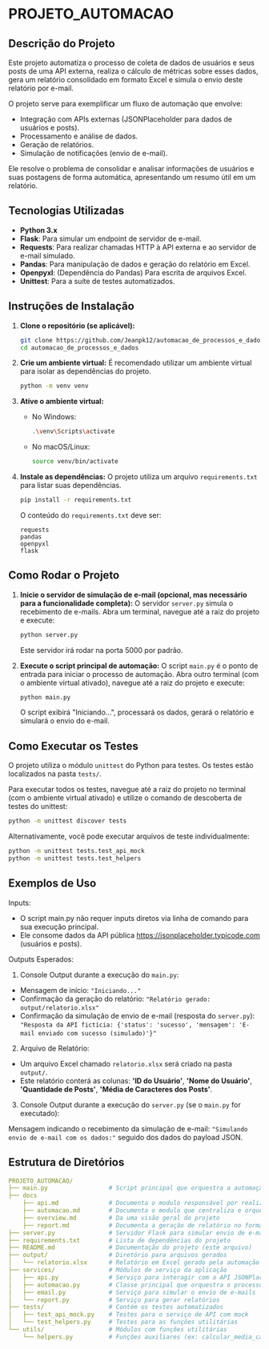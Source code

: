 # PROJETO_AUTOMACAO

## Descrição do Projeto

Este projeto automatiza o processo de coleta de dados de usuários e seus posts de uma API externa, realiza o cálculo de métricas sobre esses dados, gera um relatório consolidado em formato Excel e simula o envio deste relatório por e-mail.

O projeto serve para exemplificar um fluxo de automação que envolve:
* Integração com APIs externas (JSONPlaceholder para dados de usuários e posts).
* Processamento e análise de dados.
* Geração de relatórios.
* Simulação de notificações (envio de e-mail).

Ele resolve o problema de consolidar e analisar informações de usuários e suas postagens de forma automática, apresentando um resumo útil em um relatório.

## Tecnologias Utilizadas

* **Python 3.x**
* **Flask**: Para simular um endpoint de servidor de e-mail. 
* **Requests**: Para realizar chamadas HTTP à API externa e ao servidor de e-mail simulado.
* **Pandas**: Para manipulação de dados e geração do relatório em Excel. 
* **Openpyxl**: (Dependência do Pandas) Para escrita de arquivos Excel.
* **Unittest**: Para a suíte de testes automatizados.

## Instruções de Instalação

1.  **Clone o repositório (se aplicável):**
    ```bash
    git clone https://github.com/Jeanpk12/automacao_de_processos_e_dados.git
    cd automacao_de_processos_e_dados
    ```

2.  **Crie um ambiente virtual:**
    É recomendado utilizar um ambiente virtual para isolar as dependências do projeto.
    ```bash
    python -m venv venv
    ```

3.  **Ative o ambiente virtual:**
    * No Windows:
        ```bash
        .\venv\Scripts\activate
        ```
    * No macOS/Linux:
        ```bash
        source venv/bin/activate
        ```

4.  **Instale as dependências:**
    O projeto utiliza um arquivo `requirements.txt` para listar suas dependências.
    ```bash
    pip install -r requirements.txt
    ```
    O conteúdo do `requirements.txt` deve ser:
    ```
    requests
    pandas
    openpyxl
    flask
    ```

## Como Rodar o Projeto

1.  **Inicie o servidor de simulação de e-mail (opcional, mas necessário para a funcionalidade completa):**
    O servidor `server.py` simula o recebimento de e-mails. Abra um terminal, navegue até a raiz do projeto e execute:
    ```bash
    python server.py
    ```
    Este servidor irá rodar na porta 5000 por padrão.

2.  **Execute o script principal de automação:**
    O script `main.py` é o ponto de entrada para iniciar o processo de automação. Abra outro terminal (com o ambiente virtual ativado), navegue até a raiz do projeto e execute:
    ```bash
    python main.py
    ```
    O script exibirá "Iniciando...", processará os dados, gerará o relatório e simulará o envio do e-mail.

## Como Executar os Testes

O projeto utiliza o módulo `unittest` do Python para testes. Os testes estão localizados na pasta `tests/`.

Para executar todos os testes, navegue até a raiz do projeto no terminal (com o ambiente virtual ativado) e utilize o comando de descoberta de testes do unittest:
```bash
python -m unittest discover tests
```
Alternativamente, você pode executar arquivos de teste individualmente:

```bash
python -m unittest tests.test_api_mock
python -m unittest tests.test_helpers
```
## Exemplos de Uso
Inputs:
- O script main.py não requer inputs diretos via linha de comando para sua execução principal.
- Ele consome dados da API pública https://jsonplaceholder.typicode.com (usuários e posts).   

Outputs Esperados:

1. Console Output durante a execução do ```main.py```:

- Mensagem de início: ```"Iniciando..."```   
- Confirmação da geração do relatório: ```"Relatório gerado: output/relatorio.xlsx"```   
- Confirmação da simulação de envio de e-mail (resposta do ```server.py```): ```"Resposta da API fictícia: {'status': 'sucesso', 'mensagem': 'E-mail enviado com sucesso (simulado)'}"```   
2. Arquivo de Relatório:

- Um arquivo Excel chamado ```relatorio.xlsx``` será criado na pasta ```output/```.
- Este relatório conterá as colunas: **'ID do Usuário'**, **'Nome do Usuário'**, **'Quantidade de Posts'**, **'Média de Caracteres dos Posts'**.   
3. Console Output durante a execução do ```server.py``` (se o ```main.py``` for executado):

Mensagem indicando o recebimento da simulação de e-mail: ```"Simulando envio de e-mail com os dados:"``` seguido dos dados do payload JSON.

## Estrutura de Diretórios
```yaml
PROJETO_AUTOMACAO/
├── main.py                 # Script principal que orquestra a automação
├── docs
    ├── api.md              # Documenta o modulo responsável por realizar a integração com a API JSONPlaceholder
    ├── automacao.md        # Documenta o modulo que centraliza e orquestra todo o processo de automação do sistema
    ├── overview.md         # Da uma visão geral do projeto
    ├── report.md           # Documenta a geração de relatório no formato Excel
├── server.py               # Servidor Flask para simular envio de e-mail
├── requirements.txt        # Lista de dependências do projeto
├── README.md               # Documentação do projeto (este arquivo)
├── output/                 # Diretório para arquivos gerados
│   └── relatorio.xlsx      # Relatório em Excel gerado pela automação
├── services/               # Módulos de serviço da aplicação
│   ├── api.py              # Serviço para interagir com a API JSONPlaceholder
│   ├── automacao.py        # Classe principal que orquestra o processo
│   ├── email.py            # Serviço para simular o envio de e-mails
│   └── report.py           # Serviço para gerar relatórios
├── tests/                  # Contém os testes automatizados
│   ├── test_api_mock.py    # Testes para o serviço de API com mock
│   └── test_helpers.py     # Testes para as funções utilitárias
└── utils/                  # Módulos com funções utilitárias
    └── helpers.py          # Funções auxiliares (ex: calcular_media_caracteres)
```
